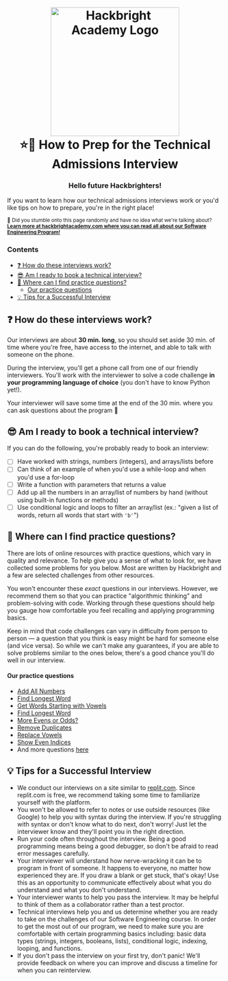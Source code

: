 <h1 align="center">
  <a href="https://hackbrightacademy.com">
    <img alt="Hackbright Academy Logo" src="images/logo.png" width="300px">
  </a>
  </br>⭐🌈 How to Prep for the Technical Admissions Interview
</h1>
<h3 align="center">Hello future Hackbrighters!</h3>

If you want to learn how our technical admissions interviews work or you'd like
tips on how to prepare, you're in the right place!

<sub>
  👋
  Did you stumble onto this page randomly and have no idea what we're talking
  about? <b><a href="https://hackbrightacademy.com/software-engineering-program/">
  Learn more at hackbrightacademy.com where you can read all about our Software Engineering
  Program!</a></b>
</sub>

### Contents

- [❓ How do these interviews work?](#-how-do-these-interviews-work)
- [😎 Am I ready to book a technical interview?](#-am-i-ready-to-book-a-technical-interview)
- [🔮 Where can I find practice questions?](#-where-can-i-find-practice-questions)
    - [Our practice questions](#our-practice-questions)
- [💡 Tips for a Successful Interview](#-tips-for-a-successful-interview)

## ❓ How do these interviews work?

Our interviews are about **30 min. long**, so you should set aside 30 min. of
time where you're free, have access to the internet, and able to talk with
someone on the phone.

During the interview, you'll get a phone call from one of our friendly
interviewers. You'll work with the interviewer to solve a code challenge **in
your programming language of choice** (you don't have to know Python yet!).

Your interviewer will save some time at the end of the 30 min. where you can
ask questions about the program 🤗

## 😎 Am I ready to book a technical interview?

If you can do the following, you're probably ready to book an interview:

- [ ] Have worked with strings, numbers (integers), and arrays/lists before
- [ ] Can think of an example of when you'd use a while-loop and when you'd use
  a for-loop
- [ ] Write a function with parameters that returns a value
- [ ] Add up all the numbers in an array/list of numbers by hand (without using
  built-in functions or methods)
- [ ] Use conditional logic and loops to filter an array/list (ex.: "given a
  list of words, return all words that start with `'b'`")

## 🔮 Where can I find practice questions?

There are lots of online resources with practice questions, which vary in
quality and relevance. To help give you a sense of what to look for, we have
collected some problems for you below. Most are written by Hackbright and a
few are selected challenges from other resources.

You won't encounter these *exact* questions in our interviews. However, we 
recommend them so that you can practice "algorithmic thinking" and
problem-solving with code. Working through these questions should help you
gauge how comfortable you feel recalling and applying programming basics. 
 
Keep in mind that code challenges can vary in difficulty from person to person
— a question that you think is easy might be hard for someone else (and vice
versa). So while we can't make any guarantees, if you are able to solve
problems similar to the ones below, there's a good chance you'll do well in our
interview. 

#### Our practice questions

- [Add All Numbers](practice-challenges/add-all-nums)
- [Find Longest Word](practice-challenges/find-longest/)
- [Get Words Starting with Vowels](practice-challenges/get-words-starting-with-vowels)
- [Find Longest Word](practice-challenges/find-longest)
- [More Evens or Odds?](practice-challenges/more-evens-or-odds)
- [Remove Duplicates](practice-challenges/remove-duplicates/)
- [Replace Vowels](practice-challenges/replace-vowels/)
- [Show Even Indices](practice-challenges/show-even-indices/)
- And more questions [here](practice-challenges)

## 💡 Tips for a Successful Interview

- We conduct our interviews on a site similar to [replit.com](https://replit.com/).
  Since replit.com is free, we recommend taking some time to familiarize yourself
  with the platform.
- You won't be allowed to refer to notes or use outside resources (like Google)
  to help you with syntax during the interview. If you're struggling with syntax
  or don't know what to do next, don't worry! Just let the interviewer know and
  they'll point you in the right direction.
- Run your code often throughout the interview. Being a good programming means
  being a good debugger, so don't be afraid to read error messages carefully.
- Your interviewer will understand how nerve-wracking it can be to program
  in front of someone. It happens to everyone, no matter how experienced they
  are. If you draw a blank or get stuck, that's okay! Use this as an
  opportunity to communicate effectively about what you do understand and
  what you don't understand.
- Your interviewer wants to help you pass the interview. It may be helpful to
  think of them as a collaborator rather than a test proctor.
- Technical interviews help you and us determine whether you are ready to take
  on the challenges of our Software Engineering course. In order to get the most
  out of our program, we need to make sure you are comfortable with certain
  programming basics including: basic data types (strings, integers, booleans,
  lists), conditional logic, indexing, looping, and functions.
- If you don't pass the interview on your first try, don't panic! We'll provide
  feedback on where you can improve and discuss a timeline for when you can
  reinterview.

